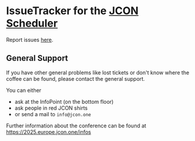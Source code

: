 # IssueTracker for the [JCON Scheduler](https://schedule.jcon.one/)

Report issues [here](https://github.com/xdev-software/jcon-scheduler/issues).

## General Support
If you have other general problems like lost tickets or don't know where the coffee can be found, please contact the general support.

You can either
* ask at the InfoPoint (on the bottom floor)
* ask people in red JCON shirts
* or send a mail to ``info@jcon.one``

Further information about the conference can be found at https://2025.europe.jcon.one/infos
